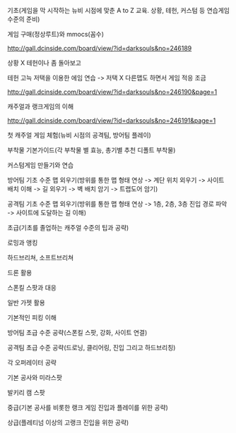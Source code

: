 기초(게임을 막 시작하는 뉴비 시점에 맞춘 A to Z 교육. 상황, 테헌, 커스텀 등 연습게임 수준의 준비)


게임 구매(정상루트)와 mmocs(꼼수)

http://gall.dcinside.com/board/view/?id=darksouls&no=246189

상황 X 테헌이나 좀 돌아보고 


테헌 고늑 저택을 이용한 에임 연습 -> 저택 X 다른맵도 하면서 게임 적응 조금 

http://gall.dcinside.com/board/view/?id=darksouls&no=246190&page=1

캐주얼과 랭크게임의 이해

http://gall.dcinside.com/board/view/?id=darksouls&no=246191&page=1

첫 캐주얼 게임 체험(뉴비 시점의 공격팀, 방어팀 플레이)

부착물 기본가이드(각 부착물 별 효능, 총기별 추천 디폴트 부착물)

커스텀게임 만들기와 연습

방어팀 기초 수준 맵 외우기(방위를 통한 맵 형태 연상 -> 계단 위치 외우기 -> 사이트 배치 이해 -> 길 외우기 -> 벽 배치 암기 -> 트랩도어 암기)

공격팀 기초 수준 맵 외우기(방위를 통한 맵 형태 연상 -> 1층, 2층, 3층 진입 경로 파악 -> 사이트에 도달하는 길 이해)


초급(기초를 졸업하는 캐주얼 수준의 팁과 공략)

로밍과 앵킹

하드브리쳐, 소프트브리쳐

드론 활용

스폰킬 스팟과 대응 

일반 가젯 활용

기본적인 피킹 이해

방어팀 초급 수준 공략(스폰킬 스팟, 강화, 사이트 연결) 

공격팀 초급 수준 공략(드로닝, 클리어링, 진입 그리고 하드브리칭)

각 오퍼레이터 공략

기본 공사와 미라스팟

발키리 캠 스팟

중급(기본 공사를 비롯한 랭크 게임 진입과 플레이를 위한 공략)


상급(플레티넘 이상의 고랭크 진입을 위한 공략)
